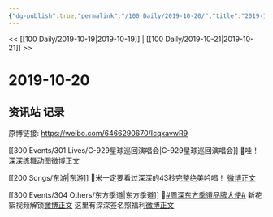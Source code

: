 ```yaml
---
{"dg-publish":true,"permalink":"/100 Daily/2019-10-20/","title":"2019-10-20","created":"2023-03-29T20:15:16.645+08:00","updated":"2023-03-29T20:15:58.681+08:00"}
---
```



<< [[100 Daily/2019-10-19\|2019-10-19]] | [[100 Daily/2019-10-21\|2019-10-21]] >>

# 2019-10-20

## 资讯站 记录

原博链接: https://weibo.com/6466290670/IcqxavwR9

[[300 Events/301 Lives/C-929星球巡回演唱会\|C-929星球巡回演唱会]]
💫哇！深深练舞动图[微博正文](https://m.weibo.cn/6466290670/4429614308703240)

[[200 Songs/东游\|东游]]
💫米一定要看过深深的43秒完整绝美吟唱！
[微博正文](https://m.weibo.cn/6466290670/4429392354573847)

[[300 Events/304 Others/东方季道\|东方季道]]
💫[#周深东方季道品牌大使#](https://s.weibo.com/weibo?q=%23%E5%91%A8%E6%B7%B1%E4%B8%9C%E6%96%B9%E5%AD%A3%E9%81%93%E5%93%81%E7%89%8C%E5%A4%A7%E4%BD%BF%23)
新花絮视频解锁[微博正文](https://m.weibo.cn/6466290670/4429409794459067)
这里有深深签名照福利[微博正文](https://m.weibo.cn/6466290670/4429593085723157)
